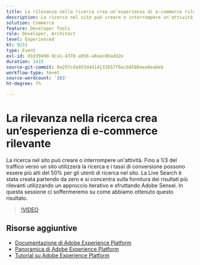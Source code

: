 ```yaml
---
title: La rilevanza nella ricerca crea un’esperienza di e-commerce rilevante
description: La ricerca nel sito può creare o interrompere un'attività. Fino a 1/3 del traffico verso un sito utilizzerà la ricerca e i tassi di conversione possono essere più alti del 50% per gli utenti di ricerca nel sito. La Live Search è stata creata partendo da zero e si concentra sulla fornitura dei risultati più rilevanti utilizzando un approccio iterativo e sfruttando Adobe Sensei. In questa sessione ci soffermeremo su come abbiamo ottenuto questo risultato.
solution: Commerce
feature: Developer Tools
role: Developer, Architect
level: Experienced
kt: 9151
type: Event
exl-id: d1d39490-9ca1-4378-a856-a8aac0badd2e
duration: 1415
source-git-commit: 9a297cda953d4414131657f9ac84580aea0eabeb
workflow-type: tm+mt
source-wordcount: '163'
ht-degree: 7%

---
```


# La rilevanza nella ricerca crea un’esperienza di e-commerce rilevante

La ricerca nel sito può creare o interrompere un&#39;attività. Fino a 1/3 del traffico verso un sito utilizzerà la ricerca e i tassi di conversione possono essere più alti del 50% per gli utenti di ricerca nel sito. La Live Search è stata creata partendo da zero e si concentra sulla fornitura dei risultati più rilevanti utilizzando un approccio iterativo e sfruttando Adobe Sensei. In questa sessione ci soffermeremo su come abbiamo ottenuto questo risultato.

>[!VIDEO](https://video.tv.adobe.com/v/337579/?quality=12&learn=on&hidetitle=true)

## Risorse aggiuntive

- [Documentazione di Adobe Experience Platform](https://experienceleague.adobe.com/docs/experience-platform.html?lang=it)
- [Panoramica di Adobe Experience Platform](https://experienceleague.adobe.com/docs/experience-platform/landing/home.html?lang=it)
- [Tutorial su Adobe Experience Platform](https://experienceleague.adobe.com/docs/platform-learn/tutorials/overview.html?lang=it)
